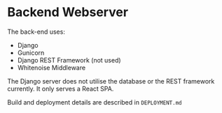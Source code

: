 # Backend Webserver

The back-end uses:
* Django
* Gunicorn
* Django REST Framework (not used)
* Whitenoise Middleware

The Django server does not utilise the database or the REST framework currently. It only serves a
React SPA.

Build and deployment details are described in `DEPLOYMENT.md`